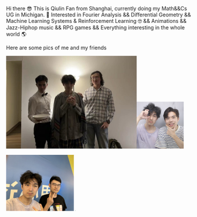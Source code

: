 Hi there 😎
This is Qiulin Fan from Shanghai, currently doing my Math&&Cs UG in Michigan. 👀
Interested in Fourier Analysis && Differential Geometry && Machine Learning Systems & Reinforcement Learning 🤓
&& Animations && Jazz-Hiphop music && RPG games && Everything interesting in the whole world 🌎

Here are some pics of me and my friends

<img src="./Assets/wizWLCY.jpg" style="zoom: 38%;" /><img src="./Assets/wizWYH.jpg" style="zoom: 12.5%;" />

<img src="./Assets/wizCX.jpg" style="zoom: 18%;" />  <img src="./Assets/wizSISU.HEIC" style="zoom: 8%;" />
